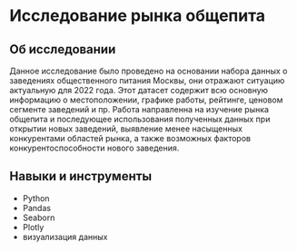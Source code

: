 # Исследование рынка общепита

## Об исследовании 
Данное исследование было проведено на основании набора данных о заведениях общественного питания Москвы, они отражают ситуацию актуальную для 2022 года. Этот датасет содержит всю основную информацию о местоположении, графике работы, рейтинге, ценовом сегменте заведений и пр. Работа направленна на изучение рынка общепита и последующее использования полученных данных при открытии новых заведений, выявление менее насыщенных конкурентами областей рынка, а также возможных факторов конкурентоспособности нового заведения.

## Навыки и инструменты
- Python
- Pandas
- Seaborn
- Plotly
- визуализация данных
